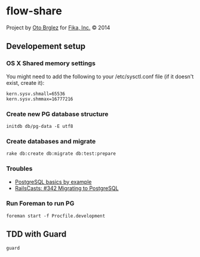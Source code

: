 # flow-share

Project by [Oto Brglez](https://github.com/otobrglez) for [Fika, Inc.](http://wefika.com) &copy; 2014

## Developement setup

### OS X Shared memory settings
You might need to add the following to your /etc/sysctl.conf file (if it doesn't exist, create it):

    kern.sysv.shmall=65536
    kern.sysv.shmmax=16777216

### Create new PG database structure
    initdb db/pg-data -E utf8

### Create databases and migrate
    rake db:create db:migrate db:test:prepare

### Troubles
  - [PostgreSQL basics by example](http://darthdeus.github.io/blog/2013/08/19/postgresql-basics-by-example/)
  - [RailsCasts: #342 Migrating to PostgreSQL](http://railscasts.com/episodes/342-migrating-to-postgresql)

### Run Foreman to run PG
    foreman start -f Procfile.development

## TDD with Guard
    guard
